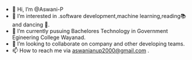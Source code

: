 - 👋 Hi, I’m @Aswani-P
- 👀 I’m interested in .software development,machine learning,reading📚 and dancing 💃.
- 🌱 I’m currently pusuing Bachelores Technology in Government Egineering College Wayanad.
- 💞️ I’m looking to collaborate on company and other developing teams.
- 📫 How to reach me via aswanianup2000@gmail.com .

<!---
Aswani-P/Aswani-P is a ✨ special ✨ repository because its `README.md` (this file) appears on your GitHub profile.
You can click the Preview link to take a look at your changes.
--->
